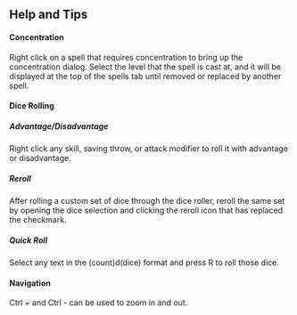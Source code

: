 ## Help and Tips

#### Concentration
Right click on a spell that requires concentration to bring up the concentration dialog.
Select the level that the spell is cast at, and it will be displayed at the top of the spells tab until removed or replaced by another spell.

#### Dice Rolling

##### Advantage/Disadvantage
Right click any skill, saving throw, or attack modifier to roll it with advantage or disadvantage.

##### Reroll
After rolling a custom set of dice through the dice roller, reroll the same set by opening the dice selection and clicking the reroll icon that has replaced the checkmark.

##### Quick Roll
Select any text in the (count)d(dice) format and press R to roll those dice.

#### Navigation
Ctrl + and Ctrl - can be used to zoom in and out.